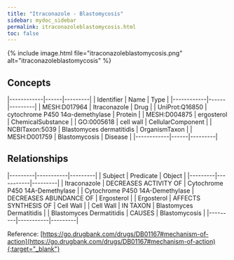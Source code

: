 ```yaml
---
title: "Itraconazole - Blastomycosis"
sidebar: mydoc_sidebar
permalink: itraconazoleblastomycosis.html
toc: false 
---
```


{% include image.html file="itraconazoleblastomycosis.png" alt="itraconazoleblastomycosis" %}

## Concepts

|------------|------|---------|
| Identifier | Name | Type    |
|------------|------|---------|
| MESH:D017964 | Itraconazole | Drug |
| UniProt:Q16850 | cytochrome P450 14α-demethylase | Protein |
| MESH:D004875 | ergosterol | ChemicalSubstance |
| GO:0005618 | cell wall | CellularComponent |
| NCBITaxon:5039 | Blastomyces dermatitidis | OrganismTaxon |
| MESH:D001759 | Blastomycosis | Disease |
|------------|------|---------|

## Relationships

|---------|-----------|---------|
| Subject | Predicate | Object  |
|---------|-----------|---------|
| Itraconazole | DECREASES ACTIVITY OF | Cytochrome P450 14Α-Demethylase |
| Cytochrome P450 14Α-Demethylase | DECREASES ABUNDANCE OF | Ergosterol |
| Ergosterol | AFFECTS SYNTHESIS OF | Cell Wall |
| Cell Wall | IN TAXON | Blastomyces Dermatitidis |
| Blastomyces Dermatitidis | CAUSES | Blastomycosis |
|---------|-----------|---------|

Reference: [https://go.drugbank.com/drugs/DB01167#mechanism-of-action](https://go.drugbank.com/drugs/DB01167#mechanism-of-action){:target="_blank"}